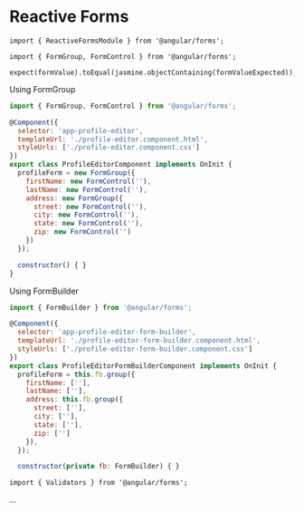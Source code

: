 # Reactive Forms

    import { ReactiveFormsModule } from '@angular/forms';
    
    import { FormGroup, FormControl } from '@angular/forms';
    
    expect(formValue).toEqual(jasmine.objectContaining(formValueExpected));

Using FormGroup

```javascript
import { FormGroup, FormControl } from '@angular/forms';

@Component({
  selector: 'app-profile-editor',
  templateUrl: './profile-editor.component.html',
  styleUrls: ['./profile-editor.component.css']
})
export class ProfileEditorComponent implements OnInit {
  profileForm = new FormGroup({
    firstName: new FormControl(''),
    lastName: new FormControl(''),
    address: new FormGroup({
      street: new FormControl(''),
      city: new FormControl(''),
      state: new FormControl(''),
      zip: new FormControl('')
    })
  });

  constructor() { }
}

```

Using FormBuilder

```javascript
import { FormBuilder } from '@angular/forms';

@Component({
  selector: 'app-profile-editor-form-builder',
  templateUrl: './profile-editor-form-builder.component.html',
  styleUrls: ['./profile-editor-form-builder.component.css']
})
export class ProfileEditorFormBuilderComponent implements OnInit {
  profileForm = this.fb.group({
    firstName: [''],
    lastName: [''],
    address: this.fb.group({
      street: [''],
      city: [''],
      state: [''],
      zip: ['']
    }),
  });

  constructor(private fb: FormBuilder) { }

```

    import { Validators } from '@angular/forms';
    
...
